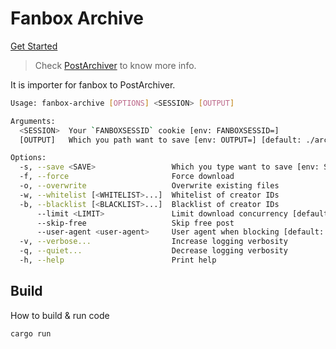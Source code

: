 # Fanbox Archive
[Get Started](https://github.com/xiao-e-yun/FanboxArchive/wiki)

> Check [PostArchiver](https://github.com/xiao-e-yun/PostArchiver) to know more info.

It is importer for fanbox to PostArchiver.

```sh
Usage: fanbox-archive [OPTIONS] <SESSION> [OUTPUT]

Arguments:
  <SESSION>  Your `FANBOXSESSID` cookie [env: FANBOXSESSID=]
  [OUTPUT]   Which you path want to save [env: OUTPUT=] [default: ./archive]

Options:
  -s, --save <SAVE>                 Which you type want to save [env: SAVE=] [default: supporting] [possible values: all, following, supporting]
  -f, --force                       Force download
  -o, --overwrite                   Overwrite existing files
  -w, --whitelist [<WHITELIST>...]  Whitelist of creator IDs
  -b, --blacklist [<BLACKLIST>...]  Blacklist of creator IDs
      --limit <LIMIT>               Limit download concurrency [default: 5]
      --skip-free                   Skip free post
      --user-agent <user-agent>     User agent when blocking [default: ]
  -v, --verbose...                  Increase logging verbosity
  -q, --quiet...                    Decrease logging verbosity
  -h, --help                        Print help
```

## Build

How to build & run code
```sh
cargo run
```
